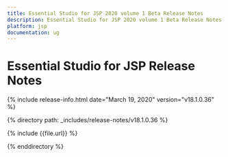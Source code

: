 ```yaml
---
title: Essential Studio for JSP 2020 volume 1 Beta Release Notes  
description: Essential Studio for JSP 2020 volume 1 Beta Release Notes  
platform: jsp
documentation: ug
---
```


# Essential Studio for JSP  Release Notes  

{% include release-info.html date="March 19, 2020"  version="v18.1.0.36" %} 


{% directory path: _includes/release-notes/v18.1.0.36 %}

{% include {{file.url}} %}

{% enddirectory %}